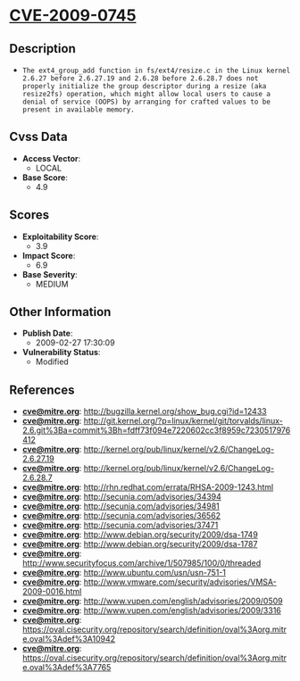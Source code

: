 
# [CVE-2009-0745](http://bugzilla.kernel.org/show_bug.cgi?id=12433)

## Description

- `The ext4_group_add function in fs/ext4/resize.c in the Linux kernel 2.6.27 before 2.6.27.19 and 2.6.28 before 2.6.28.7 does not properly initialize the group descriptor during a resize (aka resize2fs) operation, which might allow local users to cause a denial of service (OOPS) by arranging for crafted values to be present in available memory.`

## Cvss Data

- **Access Vector**:
  - LOCAL
- **Base Score**:
  - 4.9

## Scores

- **Exploitability Score**:
  - 3.9
- **Impact Score**:
  - 6.9
- **Base Severity**:
  - MEDIUM

## Other Information

- **Publish Date**:
  - 2009-02-27 17:30:09
- **Vulnerability Status**:
  - Modified

## References

- **cve@mitre.org**: http://bugzilla.kernel.org/show_bug.cgi?id=12433
- **cve@mitre.org**: http://git.kernel.org/?p=linux/kernel/git/torvalds/linux-2.6.git%3Ba=commit%3Bh=fdff73f094e7220602cc3f8959c7230517976412
- **cve@mitre.org**: http://kernel.org/pub/linux/kernel/v2.6/ChangeLog-2.6.27.19
- **cve@mitre.org**: http://kernel.org/pub/linux/kernel/v2.6/ChangeLog-2.6.28.7
- **cve@mitre.org**: http://rhn.redhat.com/errata/RHSA-2009-1243.html
- **cve@mitre.org**: http://secunia.com/advisories/34394
- **cve@mitre.org**: http://secunia.com/advisories/34981
- **cve@mitre.org**: http://secunia.com/advisories/36562
- **cve@mitre.org**: http://secunia.com/advisories/37471
- **cve@mitre.org**: http://www.debian.org/security/2009/dsa-1749
- **cve@mitre.org**: http://www.debian.org/security/2009/dsa-1787
- **cve@mitre.org**: http://www.securityfocus.com/archive/1/507985/100/0/threaded
- **cve@mitre.org**: http://www.ubuntu.com/usn/usn-751-1
- **cve@mitre.org**: http://www.vmware.com/security/advisories/VMSA-2009-0016.html
- **cve@mitre.org**: http://www.vupen.com/english/advisories/2009/0509
- **cve@mitre.org**: http://www.vupen.com/english/advisories/2009/3316
- **cve@mitre.org**: https://oval.cisecurity.org/repository/search/definition/oval%3Aorg.mitre.oval%3Adef%3A10942
- **cve@mitre.org**: https://oval.cisecurity.org/repository/search/definition/oval%3Aorg.mitre.oval%3Adef%3A7765
